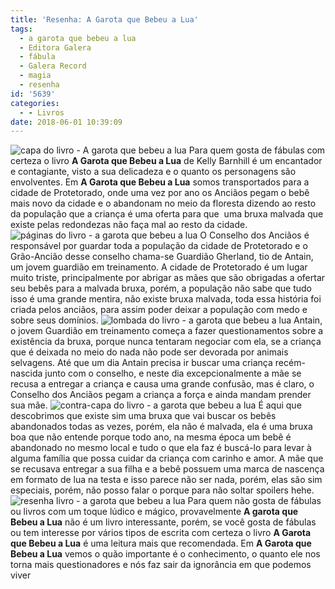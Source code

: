 ```yaml
---
title: 'Resenha: A Garota que Bebeu a Lua'
tags:
  - a garota que bebeu a lua
  - Editora Galera
  - fábula
  - Galera Record
  - magia
  - resenha
id: '5639'
categories:
  - - Livros
date: 2018-06-01 10:39:09
---
```


![capa do livro - A garota que bebeu a lua](http://natalia.blog.br/wp-content/uploads/2018/06/livro-a-garota-que-bebeu-a-lua.jpg "capa do livro - a garota que bebeu a lua") Para quem gosta de fábulas com certeza o livro **A Garota que Bebeu a Lua** de Kelly Barnhill é um encantador e contagiante, visto a sua delicadeza e o quanto os personagens são envolventes. Em **A Garota que Bebeu a Lua** somos transportados para a cidade de Protetorado, onde uma vez por ano os Anciãos pegam o bebê mais novo da cidade e o abandonam no meio da floresta dizendo ao resto da população que a criança é uma oferta para que  uma bruxa malvada que existe pelas redondezas não faça mal ao resto da cidade. ![páginas do livro - a garota que bebeu a lua](http://natalia.blog.br/wp-content/uploads/2018/06/páginas-livro-a-garota-que-bebeu-a-lua.jpg "páginas do livro - a garota que bebeu o livro") O Conselho dos Anciãos é responsável por guardar toda a população da cidade de Protetorado e o Grão-Ancião desse conselho chama-se Guardião Gherland, tio de Antain, um jovem guardião em treinamento. A cidade de Protetorado é um lugar muito triste, principalmente por abrigar as mães que são obrigadas a ofertar seu bebês para a malvada bruxa, porém, a população não sabe que tudo isso é uma grande mentira, não existe bruxa malvada, toda essa história foi criada pelos anciãos, para assim poder deixar a população com medo e sobre seus domínios. ![lombada do livro - a garota que bebeu a lua](http://natalia.blog.br/wp-content/uploads/2018/06/lombada-livro-a-garota-que-bebeu-a-lua.jpg "lombada do livro - a garota que bebeu a lua") Antain, o jovem Guardião em treinamento começa a fazer questionamentos sobre a existência da bruxa, porque nunca tentaram negociar com ela, se a criança que é deixada no meio do nada não pode ser devorada por animais selvagens. Até que um dia Antain precisa ir buscar uma criança recém-nascida junto com o conselho, e neste dia excepcionalmente a mãe se recusa a entregar a criança e causa uma grande confusão, mas é claro, o Conselho dos Anciãos pegam a criança a força e ainda mandam prender sua mãe. ![contra-capa do livro - a garota que bebeu a lua](http://natalia.blog.br/wp-content/uploads/2018/06/contra-capa-livro-a-garota-que-bebeu-a-lua.jpg "contra-capa do livro - a garota que bebeu a lua") É aqui que descobrimos que existe sim uma bruxa que vai buscar os bebês abandonados todas as vezes, porém, ela não é malvada, ela é uma bruxa boa que não entende porque todo ano, na mesma época um bebê é abandonado no mesmo local e tudo o que ela faz é buscá-lo para levar à alguma família que possa cuidar da criança com carinho e amor. A mãe que se recusava entregar a sua filha e a bebê possuem uma marca de nascença em formato de lua na testa e isso parece não ser nada, porém, elas são sim especiais, porém, não posso falar o porque para não soltar spoilers hehe. ![resenha livro - a garota que bebeu a lua](http://natalia.blog.br/wp-content/uploads/2018/06/resenha-livro-a-garota-que-bebeu-a-lua.jpg "resenha livro - a garota que bebeu a lua") Para quem não gosta de fábulas ou livros com um toque lúdico e mágico, provavelmente **A garota que Bebeu a Lua** não é um livro interessante, porém, se você gosta de fábulas ou tem interesse por vários tipos de escrita com certeza o livro **A Garota que Bebeu a Lua** é uma leitura mais que recomendada. Em **A Garota que Bebeu a Lua** vemos o quão importante é o conhecimento, o quanto ele nos torna mais questionadores e nós faz sair da ignorância em que podemos viver